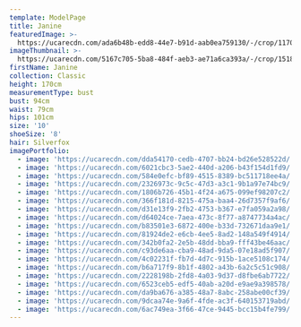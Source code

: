 ```yaml
---
template: ModelPage
title: Janine
featuredImage: >-
  https://ucarecdn.com/ada6b48b-edd8-44e7-b91d-aab0ea759130/-/crop/1170x789/0,0/-/preview/
imageThumbnail: >-
  https://ucarecdn.com/5167c705-5ba8-484f-aeb3-ae71a6ca393a/-/crop/1518x2379/112,0/-/preview/
firstName: Janine
collection: Classic
height: 170cm
measurementType: bust
bust: 94cm
waist: 79cm
hips: 101cm
size: '10'
shoeSize: '8'
hair: Silverfox
imagePortfolio:
  - image: 'https://ucarecdn.com/dda54170-cedb-4707-bb24-bd26e528522d/'
  - image: 'https://ucarecdn.com/6021cbc3-5ae2-440d-a206-b43f154d1fd9/'
  - image: 'https://ucarecdn.com/584e0efc-bf89-4515-8389-bc511718ee4a/'
  - image: 'https://ucarecdn.com/2326973c-9c5c-47d3-a3c1-9b1a97e74bc9/'
  - image: 'https://ucarecdn.com/1806b726-45b1-4f24-a675-099ef98207c2/'
  - image: 'https://ucarecdn.com/366f181d-8215-475a-baa4-26d7357f9af6/'
  - image: 'https://ucarecdn.com/d31e13f9-2fb2-4753-b367-e7fa059a2a98/'
  - image: 'https://ucarecdn.com/d64024ce-7aea-473c-8f77-a8747734a4ac/'
  - image: 'https://ucarecdn.com/b83501e3-6872-400e-b33d-732671daa9e1/'
  - image: 'https://ucarecdn.com/81924de2-e6cb-4ee5-8ad2-148a549f4914/'
  - image: 'https://ucarecdn.com/342b0fa2-2e5b-48dd-bba9-fff43be46aac/'
  - image: 'https://ucarecdn.com/c93de6aa-cba9-48ad-9da5-07e18ad5f907/'
  - image: 'https://ucarecdn.com/4c02231f-fb7d-4d7c-915b-1ace5108c174/'
  - image: 'https://ucarecdn.com/b6a717f9-8b1f-4802-a43b-6a2c5c51c908/'
  - image: 'https://ucarecdn.com/2228198b-2fd8-4a03-9d37-d8fbe6ab7722/'
  - image: 'https://ucarecdn.com/6523ceb5-edf5-40ab-a20d-e9ae9a398578/'
  - image: 'https://ucarecdn.com/da9ba676-a385-48a7-8abc-258abe00cf39/'
  - image: 'https://ucarecdn.com/9dcaa74e-9a6f-4fde-ac3f-640153719abd/'
  - image: 'https://ucarecdn.com/6ac749ea-3f66-47ce-9445-bcc15b4fe799/'
---
```


